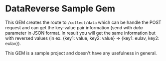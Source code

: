 # DataReverse Sample Gem
This GEM creates the route to `/collect/data` which can be handle the POST 
request and can get the key-value pair information (send with *data* parameter
in JSON format. In result you will get the same information but with reversed
values (in ex. {key1: value, key2: value} => {key1: eulav, key2: eulav}).

This GEM is a sample project and doesn't have any usefulness in general.